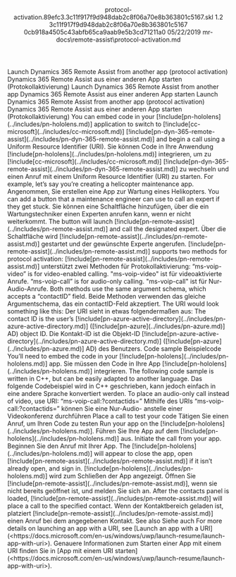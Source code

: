 <?xml version="1.0" encoding="UTF-8"?>
<xliff xmlns:logoport="urn:logoport:xliffeditor:xliff-extras:1.0" xmlns:tilt="urn:logoport:xliffeditor:tilt-non-translatables:1.0" xmlns:xsi="http://www.w3.org/2001/XMLSchema-instance" xmlns="urn:oasis:names:tc:xliff:document:1.2" xmlns:xliffext="urn:microsoft:content:schema:xliffextensions" version="1.2" xsi:schemaLocation="urn:oasis:names:tc:xliff:document:1.2 xliff-core-1.2-transitional.xsd">
  <file datatype="xml" source-language="en-US" original="protocol-activation.md" target-language="de-DE">
    <header>
      <tool tool-company="Microsoft" tool-version="1.0-7889195" tool-name="mdxliff" tool-id="mdxliff"/>
      <xliffext:skl_file_name>protocol-activation.89efc3.3c11f917f9d948dab2c8f06a70e8b363801c5167.skl</xliffext:skl_file_name>
      <xliffext:version>1.2</xliffext:version>
      <xliffext:ms.openlocfilehash>3c11f917f9d948dab2c8f06a70e8b363801c5167</xliffext:ms.openlocfilehash>
      <xliffext:ms.sourcegitcommit>0cb918a4505c43abfb65ca9aab9e5b3cd71211a0</xliffext:ms.sourcegitcommit>
      <xliffext:ms.lasthandoff>05/22/2019</xliffext:ms.lasthandoff>
      <xliffext:ms.openlocfilepath>mr-docs\remote-assist\protocol-activation.md</xliffext:ms.openlocfilepath>
    </header>
    <body>
      <group extype="content" id="content">
        <trans-unit xml:space="preserve" translate="yes" id="101" restype="x-metadata">
          <source>Launch Dynamics 365 Remote Assist from another app (protocol activation)</source>
        <target logoport:matchpercent="101" state="translated" state-qualifier="leveraged-tm">Dynamics 365 Remote Assist aus einer anderen App starten (Protokollaktivierung)</target></trans-unit>
        <trans-unit xml:space="preserve" translate="yes" id="102" restype="x-metadata">
          <source>Launch Dynamics 365 Remote Assist from another app</source>
        <target logoport:matchpercent="101" state="translated" state-qualifier="leveraged-tm">Dynamics 365 Remote Assist aus einer anderen App starten</target></trans-unit>
        <trans-unit xml:space="preserve" translate="yes" id="103">
          <source>Launch Dynamics 365 Remote Assist from another app (protocol activation)</source>
        <target logoport:matchpercent="101" state="translated" state-qualifier="leveraged-tm">Dynamics 365 Remote Assist aus einer anderen App starten (Protokollaktivierung)</target></trans-unit>
        <trans-unit xml:space="preserve" translate="yes" id="104">
          <source>You can embed code in your <ph id="ph1">[!include[pn-hololens](../includes/pn-hololens.md)]</ph> application to switch to <ph id="ph2">[!include[cc-microsoft](../includes/cc-microsoft.md)]</ph> <ph id="ph3">[!include[pn-dyn-365-remote-assist](../includes/pn-dyn-365-remote-assist.md)]</ph> and begin a call using a Uniform Resource Identifier (URI).</source>
        <target logoport:matchpercent="101" state="translated" state-qualifier="leveraged-tm">Sie können Code in Ihre Anwendung <ph id="ph1">[!include[pn-hololens](../includes/pn-hololens.md)]</ph> integrieren, um zu <ph id="ph2">[!include[cc-microsoft](../includes/cc-microsoft.md)]</ph> <ph id="ph3">[!include[pn-dyn-365-remote-assist](../includes/pn-dyn-365-remote-assist.md)]</ph> zu wechseln und einen Anruf mit einem Uniform Resource Identifier (URI) zu starten.</target></trans-unit>
        <trans-unit xml:space="preserve" translate="yes" id="105">
          <source>For example, let’s say you’re creating a helicopter maintenance app.</source>
        <target logoport:matchpercent="101" state="translated" state-qualifier="leveraged-tm">Angenommen, Sie erstellen eine App zur Wartung eines Helikopters.</target></trans-unit>
        <trans-unit xml:space="preserve" translate="yes" id="106">
          <source>You can add a button that a maintenance engineer can use to call an expert if they get stuck.</source>
        <target logoport:matchpercent="101" state="translated" state-qualifier="leveraged-tm">Sie können eine Schaltfläche hinzufügen, über die ein Wartungstechniker einen Experten anrufen kann, wenn er nicht weiterkommt.</target></trans-unit>
        <trans-unit xml:space="preserve" translate="yes" id="107">
          <source>The button will launch <ph id="ph1">[!include[pn-remote-assist](../includes/pn-remote-assist.md)]</ph> and call the designated expert.</source>
        <target logoport:matchpercent="101" state="translated" state-qualifier="leveraged-tm">Über die Schaltfläche wird <ph id="ph1">[!include[pn-remote-assist](../includes/pn-remote-assist.md)]</ph> gestartet und der gewünschte Experte angerufen.</target></trans-unit>
        <trans-unit xml:space="preserve" translate="yes" id="108">
          <source><ph id="ph1">[!include[pn-remote-assist](../includes/pn-remote-assist.md)]</ph> supports two methods for protocol activation:</source>
        <target logoport:matchpercent="101" state="translated" state-qualifier="leveraged-tm"><ph id="ph1">[!include[pn-remote-assist](../includes/pn-remote-assist.md)]</ph> unterstützt zwei Methoden für Protokollaktivierung:</target></trans-unit>
        <trans-unit xml:space="preserve" translate="yes" id="109">
          <source>“ms-voip-video” is for video-enabled calling.</source>
        <target logoport:matchpercent="101" state="translated" state-qualifier="leveraged-tm">"ms-voip-video" ist für videoaktivierte Anrufe.</target></trans-unit>
        <trans-unit xml:space="preserve" translate="yes" id="110">
          <source>“ms-voip-call” is for audio-only calling.</source>
        <target logoport:matchpercent="101" state="translated" state-qualifier="leveraged-tm">"ms-voip-call" ist für Nur-Audio-Anrufe.</target></trans-unit>
        <trans-unit xml:space="preserve" translate="yes" id="111">
          <source>Both methods use the same argument schema, which accepts a “contactID” field.</source>
        <target logoport:matchpercent="101" state="translated" state-qualifier="leveraged-tm">Beide Methoden verwenden das gleiche Argumentschema, das ein contactID-Feld akzeptiert.</target></trans-unit>
        <trans-unit xml:space="preserve" translate="yes" id="112">
          <source>The URI would look something like this:</source>
        <target logoport:matchpercent="101" state="translated" state-qualifier="leveraged-tm">Der URI sieht in etwas folgendermaßen aus:</target></trans-unit>
        <trans-unit xml:space="preserve" translate="yes" id="113">
          <source>The contact ID is the user’s <ph id="ph1">[!include[pn-azure-active-directory](../includes/pn-azure-active-directory.md)]</ph> (<ph id="ph2">[!include[pn-azure](../includes/pn-azure.md)]</ph> AD) object ID.</source>
        <target logoport:matchpercent="101" state="translated" state-qualifier="leveraged-tm">Die Kontakt-ID ist die Objekt-ID <ph id="ph1">[!include[pn-azure-active-directory](../includes/pn-azure-active-directory.md)]</ph> (<ph id="ph2">[!include[pn-azure](../includes/pn-azure.md)]</ph> AD) des Benutzers.</target></trans-unit>
        <trans-unit xml:space="preserve" translate="yes" id="114">
          <source>Code sample</source>
        <target logoport:matchpercent="101" state="translated" state-qualifier="leveraged-tm">Beispielcode</target></trans-unit>
        <trans-unit xml:space="preserve" translate="yes" id="115">
          <source>You’ll need to embed the code in your <ph id="ph1">[!include[pn-hololens](../includes/pn-hololens.md)]</ph> app.</source>
        <target logoport:matchpercent="101" state="translated" state-qualifier="leveraged-tm">Sie müssen den Code in Ihre App <ph id="ph1">[!include[pn-hololens](../includes/pn-hololens.md)]</ph> integrieren.</target></trans-unit>
        <trans-unit xml:space="preserve" translate="yes" id="116">
          <source>The following code sample is written in C++, but can be easily adapted to another language.</source>
        <target logoport:matchpercent="101" state="translated" state-qualifier="leveraged-tm">Das folgende Codebeispiel wird in C++ geschrieben, kann jedoch einfach in eine andere Sprache konvertiert werden.</target></trans-unit>
        <trans-unit xml:space="preserve" translate="yes" id="117">
          <source>To place an audio-only call instead of video, use URI: “ms-voip-call:?contactids=”</source>
        <target logoport:matchpercent="101" state="translated" state-qualifier="leveraged-tm">Mithilfe des URIs “ms-voip-call:?contactids=” können Sie eine Nur-Audio- anstelle einer Videokonferenz durchführen</target></trans-unit>
        <trans-unit xml:space="preserve" translate="yes" id="118">
          <source>Place a call to test your code</source>
        <target logoport:matchpercent="101" state="translated" state-qualifier="leveraged-tm">Tätigen Sie einen Anruf, um Ihren Code zu testen</target></trans-unit>
        <trans-unit xml:space="preserve" translate="yes" id="119">
          <source>Run your app on the <ph id="ph1">[!include[pn-hololens](../includes/pn-hololens.md)]</ph>.</source>
        <target logoport:matchpercent="101" state="translated" state-qualifier="leveraged-tm">Führen Sie Ihre App auf dem <ph id="ph1">[!include[pn-hololens](../includes/pn-hololens.md)]</ph> aus.</target></trans-unit>
        <trans-unit xml:space="preserve" translate="yes" id="120">
          <source>Initiate the call from your app.</source>
        <target logoport:matchpercent="101" state="translated" state-qualifier="leveraged-tm">Beginnen Sie den Anruf mit Ihrer App.</target></trans-unit>
        <trans-unit xml:space="preserve" translate="yes" id="121">
          <source>The <ph id="ph1">[!include[pn-hololens](../includes/pn-hololens.md)]</ph> will appear to close the app, open <ph id="ph2">[!include[pn-remote-assist](../includes/pn-remote-assist.md)]</ph> if it isn’t already open, and sign in.</source>
        <target logoport:matchpercent="101" state="translated" state-qualifier="leveraged-tm"><ph id="ph1">[!include[pn-hololens](../includes/pn-hololens.md)]</ph> wird zum Schließen der App angezeigt. Öffnen Sie <ph id="ph2">[!include[pn-remote-assist](../includes/pn-remote-assist.md)]</ph>, wenn sie nicht bereits geöffnet ist, und melden Sie sich an.</target></trans-unit>
        <trans-unit xml:space="preserve" translate="yes" id="122">
          <source>After the contacts panel is loaded, <ph id="ph1">[!include[pn-remote-assist](../includes/pn-remote-assist.md)]</ph> will place a call to the specified contact.</source>
        <target logoport:matchpercent="101" state="translated" state-qualifier="leveraged-tm">Wenn der Kontaktbereich geladen ist, platziert <ph id="ph1">[!include[pn-remote-assist](../includes/pn-remote-assist.md)]</ph> einen Anruf bei dem angegebenen Kontakt.</target></trans-unit>
        <trans-unit xml:space="preserve" translate="yes" id="123">
          <source>See also</source>
        <target logoport:matchpercent="101" state="translated" state-qualifier="leveraged-tm">Siehe auch</target></trans-unit>
        <trans-unit xml:space="preserve" translate="yes" id="124">
          <source>For more details on launching an app with a URI, see <bpt id="p1">[</bpt>Launch an app with a URI<ept id="p1">](&lt;https://docs.microsoft.com/en-us/windows/uwp/launch-resume/launch-app-with-uri&gt;)</ept>.</source>
        <target logoport:matchpercent="101" state="translated" state-qualifier="leveraged-tm">Genauere Informationen zum Starten einer App mit einem URI finden Sie in <bpt id="p1">[</bpt>App mit einem URI starten<ept id="p1">](&lt;https://docs.microsoft.com/en-us/windows/uwp/launch-resume/launch-app-with-uri&gt;)</ept>.</target></trans-unit>
      </group>
    </body>
  </file>
</xliff>